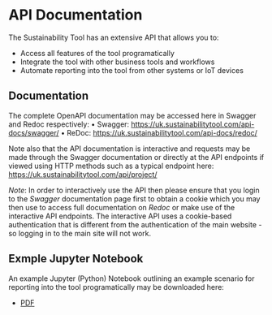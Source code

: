 # API Documentation

The Sustainability Tool has an extensive API that allows you to:
* Access all features of the tool programatically
* Integrate the tool with other business tools and workflows
* Automate reporting into the tool from other systems or IoT devices

## Documentation

The complete OpenAPI documentation may be accessed here in Swagger and Redoc respectively:
• Swagger: <https://uk.sustainabilitytool.com/api-docs/swagger/>
• ReDoc: <https://uk.sustainabilitytool.com/api-docs/redoc/>

Note also that the API documentation is interactive and requests may be made through the Swagger documentation or directly at the API endpoints if viewed using
HTTP methods such as a typical endpoint here: <https://uk.sustainabilitytool.com/api/project/>

*Note*: In order to interactively use the API then please ensure that you login to the _Swagger_ documentation page first to obtain a cookie which you may then use to access full documentation on _Redoc_ or make use of the interactive API endpoints. The interactive API uses a cookie-based authentication that is different from the authentication of the main website - so logging in to the main site will not work.

## Exmple Jupyter Notebook

An example Jupyter (Python) Notebook outlining an example scenario for reporting into the tool programatically may be
downloaded here:
* [PDF](/assets/files/sample.pdf)
